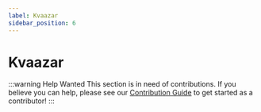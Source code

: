 ```yaml
---
label: Kvaazar
sidebar_position: 6
---
```


# Kvaazar

:::warning Help Wanted
This section is in need of contributions. If you believe you can help, please see our [Contribution Guide](../contribution-guide.md) to get started as a contributor!
:::